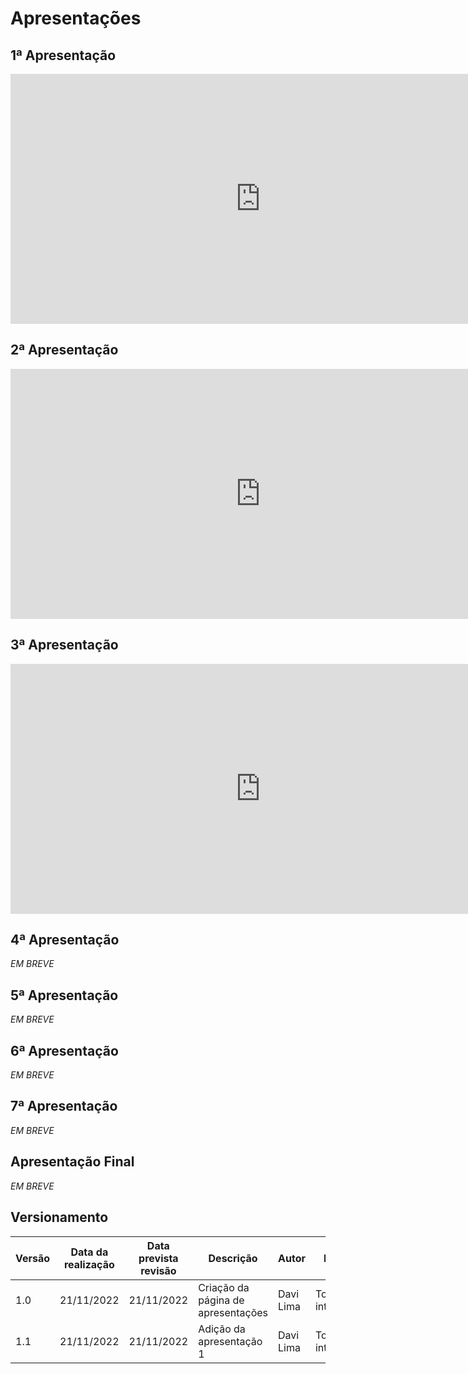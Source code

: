# Apresentações

## 1ª Apresentação 

<iframe 
    width="800" height="400" src="https://www.youtube.com/embed/yamprZtio6Q" title="YouTube video player" frameborder="0" allow="accelerometer; autoplay; clipboard-write; encrypted-media; gyroscope; picture-in-picture" allowfullscreen>
</iframe>

## 2ª Apresentação 

<iframe 
    width="800" height="400" src="https://www.youtube.com/embed/4okhlxAK0I0" title="YouTube video player" frameborder="0" allow="accelerometer; autoplay; clipboard-write; encrypted-media; gyroscope; picture-in-picture" allowfullscreen>
</iframe>

## 3ª Apresentação 

<iframe 
    width="800" height="400" src="https://www.youtube.com/embed/LMrs4pMYBOI" title="YouTube video player" frameborder="0" allow="accelerometer; autoplay; clipboard-write; encrypted-media; gyroscope; picture-in-picture" allowfullscreen>
</iframe>

## 4ª Apresentação 

*EM BREVE*

## 5ª Apresentação

*EM BREVE*

## 6ª Apresentação

*EM BREVE*

## 7ª Apresentação

*EM BREVE*

## Apresentação Final 

*EM BREVE*

## Versionamento

| Versão | Data da realização | Data prevista revisão | Descrição | Autor | Revisor |
|--------|------|------|-----------|-------|---------|
| 1.0    | 21/11/2022 | 21/11/2022 | Criação da página de apresentações | Davi Lima | Todos integrantes |
| 1.1    | 21/11/2022 | 21/11/2022 | Adição da apresentação 1 | Davi Lima | Todos integrantes |
